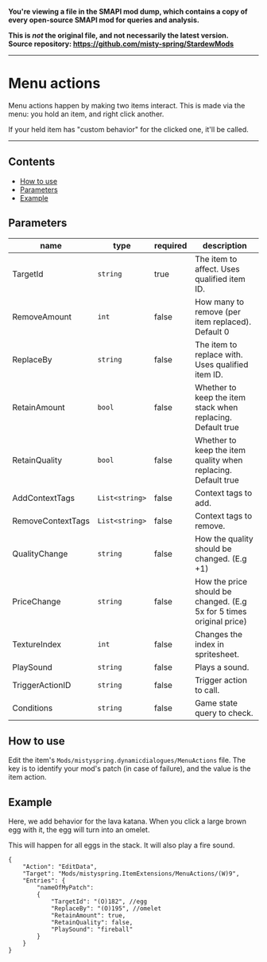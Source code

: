 **You're viewing a file in the SMAPI mod dump, which contains a copy of every open-source SMAPI mod
for queries and analysis.**

**This is _not_ the original file, and not necessarily the latest version.**  
**Source repository: https://github.com/misty-spring/StardewMods**

----

# Menu actions

Menu actions happen by making two items interact. This is made via the menu: you hold an item, and right click another.

If your held item has "custom behavior" for the clicked one, it'll be called.

------------------------------

## Contents
* [How to use](#how-to-use)
* [Parameters](#parameters)
* [Example](#example)


## Parameters
| name              | type           | required | description                                                          |
|-------------------|----------------|----------|----------------------------------------------------------------------|
| TargetId          | `string`       | true     | The item to affect. Uses qualified item ID.                          |
| RemoveAmount      | `int`          | false    | How many to remove (per item replaced). Default 0                    |
| ReplaceBy         | `string`       | false    | The item to replace with. Uses qualified item ID.                    |
| RetainAmount      | `bool`         | false    | Whether to keep the item stack when replacing. Default true          |
| RetainQuality     | `bool`         | false    | Whether to keep the item quality when replacing. Default true        |
| AddContextTags    | `List<string>` | false    | Context tags to add.                                                 |
| RemoveContextTags | `List<string>` | false    | Context tags to remove.                                              |
| QualityChange     | `string`       | false    | How the quality should be changed. (E.g +1)                          |
| PriceChange       | `string`       | false    | How the price should be changed. (E.g 5x for 5 times original price) |
| TextureIndex      | `int`          | false    | Changes the index in spritesheet.                                    |
| PlaySound         | `string`       | false    | Plays a sound.                                                       |
| TriggerActionID   | `string`       | false    | Trigger action to call.                                              |
| Conditions        | `string`       | false    | Game state query to check.                                           |

## How to use

Edit the item's `Mods/mistyspring.dynamicdialogues/MenuActions` file.
The key is to identify your mod's patch (in case of failure), and the value is the item action.

## Example

Here, we add behavior for the lava katana.
When you click a large brown egg with it, the egg will turn into an omelet.

This will happen for all eggs in the stack. It will also play a fire sound.

```
{
    "Action": "EditData",
    "Target": "Mods/mistyspring.ItemExtensions/MenuActions/(W)9",
    "Entries": {
        "nameOfMyPatch":
        {
            "TargetId": "(O)182", //egg
            "ReplaceBy": "(O)195", //omelet
            "RetainAmount": true,
            "RetainQuality": false,
            "PlaySound": "fireball"
        }
    }
}
```